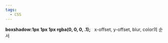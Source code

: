 ```yaml
---
tags:
  - CSS
---
```


**boxshadow:1px 1px 1px rgba(0, 0, 0, .1);**   x-offset, y-offset, blur, color의 순서

